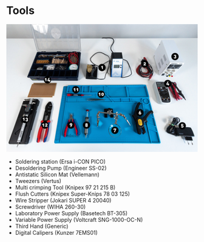 # Tools

![alt tool_overview](https://raw.githubusercontent.com/digitalmediabremen/pew/main/assets/images/pew_tools_numbers.jpg "Tool Overview")

- Soldering station (Ersa i-CON PICO)
- Desoldering Pump (Engineer SS-02)
- Antistatic Silicon Mat (Vellemann)
- Tweezers (Vertus) 
- Multi crimping Tool (Knipex 97 21 215 B)
- Flush Cutters (Knipex Super-Knips 78 03 125)
- Wire Stripper (Jokari SUPER 4 20040)
- Screwdriver (WIHA 260-30)
- Laboratory Power Supply (Basetech BT-305)
- Variable Power Supply (Voltcraft SNG-1000-OC-N)
- Third Hand (Generic)
- Digital Calipers (Kunzer 7EMS01)
